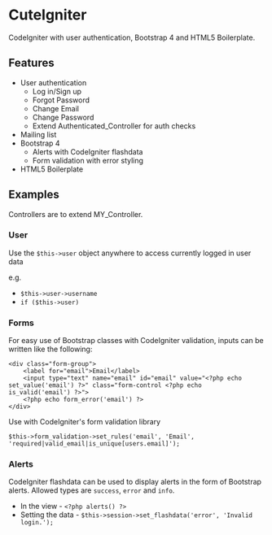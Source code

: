 # CuteIgniter

CodeIgniter with user authentication, Bootstrap 4 and HTML5 Boilerplate.

## Features

* User authentication
  * Log in/Sign up
  * Forgot Password
  * Change Email
  * Change Password
  * Extend Authenticated_Controller for auth checks
* Mailing list
* Bootstrap 4
  * Alerts with CodeIgniter flashdata
  * Form validation with error styling
* HTML5 Boilerplate

## Examples

Controllers are to extend MY_Controller.

### User
Use the `$this->user` object anywhere to access currently logged in user data

e.g. 
* `$this->user->username`
* `if ($this->user)`

### Forms

For easy use of Bootstrap classes with CodeIgniter validation, inputs can be written like the following:
```
<div class="form-group">
	<label for="email">Email</label>
	<input type="text" name="email" id="email" value="<?php echo set_value('email') ?>" class="form-control <?php echo is_valid('email') ?>">
	<?php echo form_error('email') ?>
</div>
```
Use with CodeIgniter's form validation library
```
$this->form_validation->set_rules('email', 'Email', 'required|valid_email|is_unique[users.email]');
```

### Alerts

CodeIgniter flashdata can be used to display alerts in the form of Bootstrap alerts.
Allowed types are `success`, `error` and `info`.
* In the view - `<?php alerts() ?>`
* Setting the data - `$this->session->set_flashdata('error', 'Invalid login.');`
